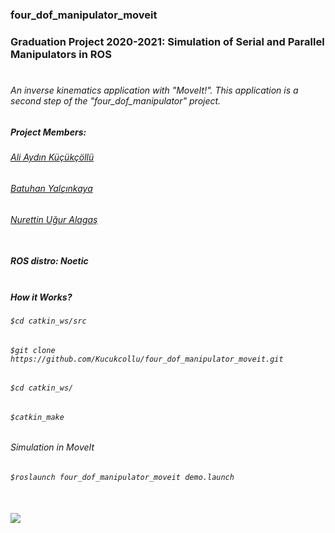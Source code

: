 ### four_dof_manipulator_moveit
### Graduation Project 2020-2021: Simulation of Serial and Parallel Manipulators in ROS<br></br>

###### An inverse kinematics application with "MoveIt!". This application is a second step of the "four_dof_manipulator" project.

##### Project Members:
###### [Ali Aydın Küçükçöllü](mailto:kucukcollu@outlook.com)
###### [Batuhan Yalçınkaya](mailto:batuhanyalcinkayayk@gmail.com)
###### [Nurettin Uğur Alagaş](mailto:alaugurala@hotmail.com)<br></br>

##### ROS distro: Noetic <br></br>

##### How it Works?
###### `$cd catkin_ws/src`
###### `$git clone https://github.com/Kucukcollu/four_dof_manipulator_moveit.git`
###### `$cd catkin_ws/`
###### `$catkin_make`


###### Simulation in MoveIt
###### `$roslaunch four_dof_manipulator_moveit demo.launch`<br></br>

![](https://github.com/Kucukcollu/four_dof_manipulator_moveit/blob/master/adds/moveit-Trim.gif)
